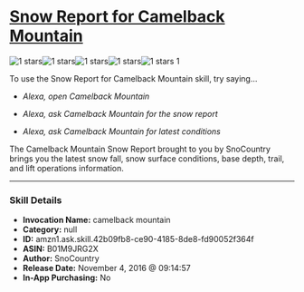 # [Snow Report for Camelback Mountain](http://alexa.amazon.com/#skills/amzn1.ask.skill.42b09fb8-ce90-4185-8de8-fd90052f364f)
![1 stars](../../images/ic_star_black_18dp_1x.png)![1 stars](../../images/ic_star_border_black_18dp_1x.png)![1 stars](../../images/ic_star_border_black_18dp_1x.png)![1 stars](../../images/ic_star_border_black_18dp_1x.png)![1 stars](../../images/ic_star_border_black_18dp_1x.png) 1

To use the Snow Report for Camelback Mountain skill, try saying...

* *Alexa, open Camelback Mountain*

* *Alexa, ask Camelback Mountain for the snow report*

* *Alexa, ask Camelback Mountain for latest conditions*

The Camelback Mountain Snow Report brought to you by SnoCountry brings you the latest snow fall, snow surface conditions,  base depth, trail, and lift operations information.

***

### Skill Details

* **Invocation Name:** camelback mountain
* **Category:** null
* **ID:** amzn1.ask.skill.42b09fb8-ce90-4185-8de8-fd90052f364f
* **ASIN:** B01M9JRG2X
* **Author:** SnoCountry
* **Release Date:** November 4, 2016 @ 09:14:57
* **In-App Purchasing:** No
